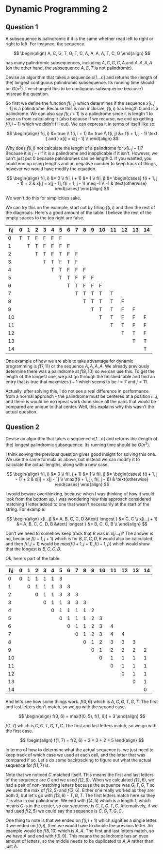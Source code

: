 # Dynamic Programming 2

## Question 1

A subsequence is palindromic if it is the same whether read left to right or
right to left. For instance, the sequence

$$
\begin{align}
A, C, G, T, G, T, C, A, A, A, A, T, C, G
\end{align}
$$

has many palindromic subsequences, including $A, C, G, C, A$ and $A, A, A, A$
(on the other hand, the subsequence $A, C, T$ is not palindromic).

Devise an algorithm that takes a sequence $x[1...n]$ and returns the (length of
the) longest contiguous palindromic subsequence. Its running time should be
$O(n^2)$. I've changed this to be contiguous subsequence because I misread the
question.

So first we define the function $f(i, j)$ which determines if the sequence
$x[i..j-1]$ is a palindrome. Because this is non inclusive, $f(i, i)$ has length
0 and is a palindrome. We can also say $f(i, i + 1)$ is a palindrome since it is
length 1 to save us from calculating it (also because if we recurse, we end up
getting $f(i, i - 1)$ which we didn't fill out). We can express it in terms of
itself like so:

$$
\begin{align}
    f(i, i) &= true \\
    f(i, i + 1) &= true \\
    f(i, j) &= f(i + 1, j - 1) \text { and } x[i] = x[j - 1] \\
\end{align}
$$

Why does $f(i, j)$ not calculate the length of a palindrome for $x[i..j-1]$?
Because it is $j - i$ if it is a palindrome and inapplicable if it isn't.
However, we can't just put 0 because palindromes can be length 0. If you wanted,
you could end up using lengths and an negative number to keep track of things,
however we would have modify the equation.

$$
\begin{align}
    f(i, i) &= 0 \\
    f(i, i + 1) &= 1 \\
    f(i, j) &=
        \begin{cases}
            f(i + 1, j - 1) + 2 & x[i] = x[j - 1], f(i + 1, j - 1) \neq -1 \\
            -1 & \text{otherwise}
        \end{cases}
\end{align}
$$

We won't do this for simplicities sake.

We can try this on the example, start out by filling $f(i, i)$ and then the rest
of the diagnoals. Here's a good amount of the table. I believe the rest of the
empty spaces to the top right are false.

<!-- markdownlint-disable MD013 -->

| i\j | 0   | 1   | 2   | 3   | 4   | 5   | 6   | 7   | 8   | 9   | 10  | 11  | 12  | 13  | 14  |
| --- | --- | --- | --- | --- | --- | --- | --- | --- | --- | --- | --- | --- | --- | --- | --- |
| 0   | T   | T   | F   | F   | F   | F   |     |     |     |     |     |     |     |     |     |
| 1   |     | T   | T   | F   | F   | F   | F   |     |     |     |     |     |     |     |     |
| 2   |     |     | T   | T   | F   | T   | F   | F   |     |     |     |     |     |     |     |
| 3   |     |     |     | T   | T   | F   | T   | F   |     |     |     |     |     |     |     |
| 4   |     |     |     |     | T   | T   | F   | F   | F   |     |     |     |     |     |     |
| 5   |     |     |     |     |     | T   | T   | F   | F   | F   |     |     |     |     |     |
| 6   |     |     |     |     |     |     | T   | T   | F   | F   | F   |     |     |     |     |
| 7   |     |     |     |     |     |     |     | T   | T   | T   | T   | T   |     |     |     |
| 8   |     |     |     |     |     |     |     |     | T   | T   | T   | T   | F   |     |     |
| 9   |     |     |     |     |     |     |     |     |     | T   | T   | T   | F   | F   |     |
| 10  |     |     |     |     |     |     |     |     |     |     | T   | T   | F   | F   | F   |
| 11  |     |     |     |     |     |     |     |     |     |     |     | T   | T   | F   | F   |
| 12  |     |     |     |     |     |     |     |     |     |     |     |     | T   | T   | F   |
| 13  |     |     |     |     |     |     |     |     |     |     |     |     |     | T   | T   |
| 14  |     |     |     |     |     |     |     |     |     |     |     |     |     |     | T   |

<!-- markdownlint-enable MD013 -->

One example of how we are able to take advantage for dynamic programming is
$f(7,
11)$ or the sequence $A, A, A, A$. We already previously determine there
was a palindrome at $f(8, 10)$ so we can use this. To get the length of the
longest one, we just go through the finished table and find an entry that is
true that maxmizes $j - 1$ which seems to be $i = 7$ and $j = 11$.

Actually, after solving this, I do not see a real difference in performance from
a normal approach - the palindrome must be centered at a position $i...j$, and
there is would be no repeat work done since all the pairs that would be compared
are unique to that center. Well, this explains why this wasn't the actual
question.

## Question 2

Devise an algorithm that takes a sequence $x[1...n]$ and returns the (length of
the) longest palindromic subsequence. Its running time should be $O(n^2)$.

I think solving the previous question gives good insight for solving this one.
We use the same formula as above, but instead we can modify it to calculate the
actual lengths, along with a new case.

$$
\begin{align}
    f(i, i) &= 0 \\
    f(i, i + 1) &= 1 \\
    f(i, j) &=
        \begin{cases}
            f(i + 1, j - 1) + 2 &  x[i] = x[j - 1] \\
            \max(f(i + 1, j), f(i, j - 1)) & \text{otherwise}
        \end{cases}
\end{align}
$$

I would beware overthinking, because when I was thinking of how it would look
from the bottom up, I was wondering how this approach considered matching 1
letter added to one that wasn't necessarily at the start of the string. For
example:

$$
\begin{align}
    x[i...j] &= A, B, C, C, D &\text{ longest } &= C, C \\
    x[i...j + 1] &= A, B, C, C, D, B &\text{ longest } &= B, C, C, B \\
\end{align}
$$

Don't we need to somehow keep track that $B$ was in $x[i...j]$? The answer is
no, because $f(i + 1, j + 1)$ which is for $B, C, C, D, B$ would also be
calculated, and then $f(i, j + 1)$ would be $max(f(i + 1, j + 1), f(i + 1, j))$
which would show that the longest is $B, C, C, B$.

Ok, here's part of the table:

<!-- markdownlint-disable MD013 -->

| i\j | 0   | 1   | 2   | 3   | 4   | 5   | 6   | 7   | 8   | 9   | 10  | 11  | 12  | 13  | 14  |
| --- | --- | --- | --- | --- | --- | --- | --- | --- | --- | --- | --- | --- | --- | --- | --- |
| 0   | 0   | 1   | 1   | 1   | 1   | 3   |     |     |     |     |     |     |     |     |     |
| 1   |     | 0   | 1   | 1   | 1   | 3   | 3   |     |     |     |     |     |     |     |     |
| 2   |     |     | 0   | 1   | 1   | 3   | 3   | 3   |     |     |     |     |     |     |     |
| 3   |     |     |     | 0   | 1   | 1   | 3   | 3   | 3   |     |     |     |     |     |     |
| 4   |     |     |     |     | 0   | 1   | 1   | 1   | 1   | 2   |     |     |     |     |     |
| 5   |     |     |     |     |     | 0   | 1   | 1   | 1   | 2   | 3   |     |     |     |     |
| 6   |     |     |     |     |     |     | 0   | 1   | 1   | 2   | 3   | 4   |     |     |     |
| 7   |     |     |     |     |     |     |     | 0   | 1   | 2   | 3   | 4   | 4   |     |     |
| 8   |     |     |     |     |     |     |     |     | 0   | 1   | 2   | 3   | 3   | 3   |     |
| 9   |     |     |     |     |     |     |     |     |     | 0   | 1   | 2   | 2   | 2   | 2   |
| 10  |     |     |     |     |     |     |     |     |     |     | 0   | 1   | 1   | 1   | 1   |
| 11  |     |     |     |     |     |     |     |     |     |     |     | 0   | 1   | 1   | 1   |
| 12  |     |     |     |     |     |     |     |     |     |     |     |     | 0   | 1   | 1   |
| 13  |     |     |     |     |     |     |     |     |     |     |     |     |     | 0   | 1   |
| 14  |     |     |     |     |     |     |     |     |     |     |     |     |     |     | 0   |

<!-- markdownlint-enable MD013 -->

And let's see how some things work. $f(0, 6)$ which is $A, C, G, T, G, T$. The
first and last letters don't match, so we go with the second case.

$$
\begin{align}
    f(0, 6) = max(f(0, 5), f(1, 6)) = 3
\end{align}
$$

$f(1, 7)$ which is $C, G, T, G, T, C$. The first and last letters match, so we
go with the first case.

$$
\begin{align}
    f(1, 7) = f(2, 6) + 2 = 3 + 2 = 5
\end{align}
$$

In terms of how to determine what the actual sequence is, we just need to keep
track of which case we used at each cell, and the letter that was compared if
so. Let's do some backtracking to figure out what the actual sequence for
$f(1, 7)$ is.

Note that we noticed $C$ matched itself. This means the first and last letters
of the sequence are $C$ and we used $f(2, 6)$. When we calculated $f(2, 6)$, we
had a pair of non-matching letters because the sequence was $G, T, G, T$ so we
used the max of $f(2, 5)$ and $f(3, 6)$. Either one really worked as they are
both 3, but let's go with $f(3, 6)$ - $T, G, T$. The first letters match here so
they $T$ is also in our palindrome. We end with $f(4, 5)$ which is a length 1,
which means $G$ is in the center, so our sequence is $C, T, G, T, C$.
Alternatively, if we had used $f(2, 5)$ we could say the sequence is
$C, G, T, G, C$.

One thing to note is that we ended on $f(i, i + 1)$ which signifies a single
letter. If we ended on $f(i, i)$, then we would have to double the previous
letter. An example would be $f(8, 10)$ which is $A, A$. The first and last
letters match, so we have $A$ and end with $f(9, 9)$. This means the palindrome
has an even amount of letters, so the middle needs to be duplicated to $A, A$
rather than just $A$.
